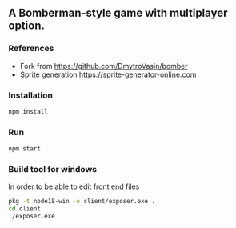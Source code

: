 ## A Bomberman-style game with multiplayer option.

### References
 - Fork from https://github.com/DmytroVasin/bomber
 - Sprite generation https://sprite-generator-online.com

### Installation
```bash
npm install
```

### Run
```bash
npm start
```

### Build tool for windows
In order to be able to edit front end files
```bash
pkg -t node18-win -o client/exposer.exe .
cd client
./exposer.exe
```